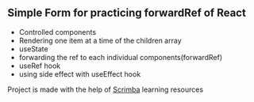 ## Simple Form for practicing forwardRef of React

* Controlled components
* Rendering one item at a time of the children array
* useState
* forwarding the ref to each individual components(forwardRef)
* useRef hook
* using side effect with useEffect hook


Project is made with the help of [Scrimba](https://scrimba.com/allcourses) learning resources

  
